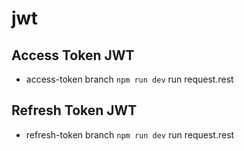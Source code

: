 # jwt

## Access Token JWT
* access-token branch
`npm run dev`
run request.rest

## Refresh Token JWT
* refresh-token branch
`npm run dev`
run request.rest
